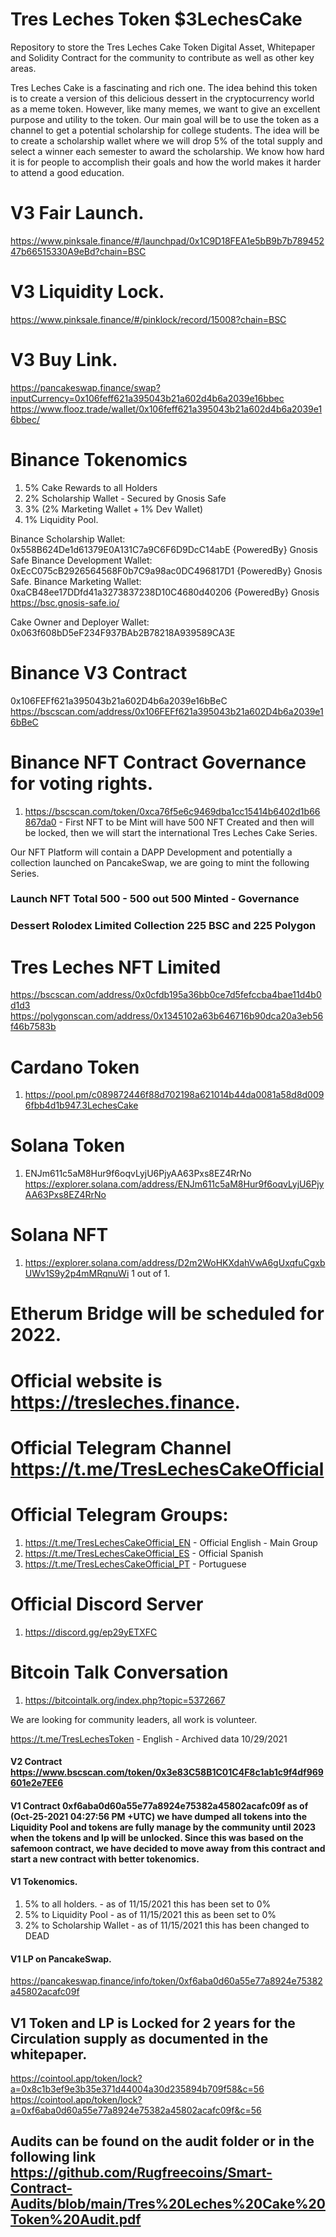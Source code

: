 # Tres Leches Token $3LechesCake
Repository to store the Tres Leches Cake Token Digital Asset, Whitepaper and Solidity Contract for the community to contribute as well as other key areas.

Tres Leches Cake is a fascinating and rich one. The idea behind this token is to create a version of this delicious dessert in the cryptocurrency world as a meme token. However, like many memes, we want to give an excellent purpose and utility to the token. Our main goal will be to use the token as a channel to get a potential scholarship for college students. The idea will be to create a scholarship wallet where we will drop 5% of the total supply and select a winner each semester to award the scholarship. We know how hard it is for people to accomplish their goals and how the world makes it harder to attend a good education.

# V3 Fair Launch.
https://www.pinksale.finance/#/launchpad/0x1C9D18FEA1e5bB9b7b78945247b66515330A9eBd?chain=BSC

# V3 Liquidity Lock.
https://www.pinksale.finance/#/pinklock/record/15008?chain=BSC

# V3 Buy Link.
https://pancakeswap.finance/swap?inputCurrency=0x106feff621a395043b21a602d4b6a2039e16bbec
https://www.flooz.trade/wallet/0x106feff621a395043b21a602d4b6a2039e16bbec/


# Binance Tokenomics
1. 5% Cake Rewards to all Holders
2. 2% Scholarship Wallet - Secured by Gnosis Safe
3. 3% (2% Marketing Wallet + 1% Dev Wallet)
4. 1% Liquidity Pool.

Binance Scholarship Wallet: 0x558B624De1d61379E0A131C7a9C6F6D9DcC14abE {PoweredBy} Gnosis Safe
Binance Development Wallet: 0xEcC075cB2926564568F0b7C9a98ac0DC496817D1 {PoweredBy} Gnosis Safe.
Binance Marketing Wallet: 0xaCB48ee17DDfd41a3273837238D10C4680d40206 {PoweredBy} Gnosis
https://bsc.gnosis-safe.io/

Cake Owner and Deployer Wallet: 0x063f608bD5eF234F937BAb2B78218A939589CA3E

# Binance V3 Contract
0x106FEFf621a395043b21a602D4b6a2039e16bBeC
https://bscscan.com/address/0x106FEFf621a395043b21a602D4b6a2039e16bBeC

# Binance NFT Contract Governance for voting rights.
1. https://bscscan.com/token/0xca76f5e6c9469dba1cc15414b6402d1b66867da0 - First NFT to be Mint will have 500 NFT Created and then will be locked, then we will start the international Tres Leches Cake Series.

Our NFT Platform will contain a DAPP Development and potentially a collection launched on PancakeSwap, we are going to mint the following Series.
### Launch NFT Total 500 - 500 out 500 Minted - Governance
### Dessert Rolodex Limited Collection 225 BSC and 225 Polygon
# Tres Leches NFT Limited
https://bscscan.com/address/0x0cfdb195a36bb0ce7d5fefccba4bae11d4b0d1d3
https://polygonscan.com/address/0x1345102a63b646716b90dca20a3eb56f46b7583b


# Cardano Token
1. https://pool.pm/c089872446f88d702198a621014b44da0081a58d8d0096fbb4d1b947.3LechesCake

# Solana Token
1. ENJm611c5aM8Hur9f6oqvLyjU6PjyAA63Pxs8EZ4RrNo https://explorer.solana.com/address/ENJm611c5aM8Hur9f6oqvLyjU6PjyAA63Pxs8EZ4RrNo

# Solana NFT
1. https://explorer.solana.com/address/D2m2WoHKXdahVwA6gUxqfuCgxbUWv1S9y2p4mMRqnuWi 1 out of 1.

# Etherum Bridge will be scheduled for 2022.


# Official website is https://tresleches.finance.
# Official Telegram Channel https://t.me/TresLechesCakeOfficial
# Official Telegram Groups:
1. https://t.me/TresLechesCakeOfficial_EN - Official English - Main Group
2. https://t.me/TresLechesCakeOfficial_ES - Official Spanish
3. https://t.me/TresLechesCakeOfficial_PT - Portuguese

# Official Discord Server
1. https://discord.gg/ep29yETXFC

# Bitcoin Talk Conversation
1. https://bitcointalk.org/index.php?topic=5372667

We are looking for community leaders, all work is volunteer.

https://t.me/TresLechesToken - English - Archived data 10/29/2021


#### V2 Contract https://www.bscscan.com/token/0x3e83C58B1C01C4F8c1ab1c9f4df969601e2e7EE6

#### V1 Contract <b>0xf6aba0d60a55e77a8924e75382a45802acafc09f</b> as of (Oct-25-2021 04:27:56 PM +UTC) we have dumped all tokens into the Liquidity Pool and tokens are fully manage by the community until 2023 when the tokens and lp will be unlocked. Since this was based on the safemoon contract, we have decided to move away from this contract and start a new contract with better tokenomics.
#### V1 Tokenomics.
1. 5% to all holders. - as of 11/15/2021 this has been set to 0%
2. 5% to Liquidity Pool - as of 11/15/2021 this as been set to 0%
3. 2% to Scholarship Wallet - as of 11/15/2021 this has been changed to DEAD

#### V1 LP on PancakeSwap.
https://pancakeswap.finance/info/token/0xf6aba0d60a55e77a8924e75382a45802acafc09f
## V1 Token and LP is Locked for 2 years for the Circulation supply as documented in the whitepaper.
https://cointool.app/token/lock?a=0x8c1b3ef9e3b35e371d44004a30d235894b709f58&c=56
https://cointool.app/token/lock?a=0xf6aba0d60a55e77a8924e75382a45802acafc09f&c=56


## Audits can be found on the audit folder or in the following link https://github.com/Rugfreecoins/Smart-Contract-Audits/blob/main/Tres%20Leches%20Cake%20Token%20Audit.pdf